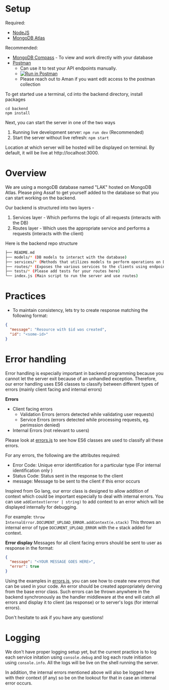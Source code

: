 # Setup

Required:

- [NodeJS](https://nodejs.org/en/download/)
- [MongoDB Atlas](https://www.mongodb.com/cloud/atlas/register)

Recommended:

- [MongoDB Compass](https://www.mongodb.com/products/compass) - To view and work directly with your database
- [Postman](https://www.postman.com/)
  - Can use it to test your API endpoints manually.
  - [![Run in Postman](https://run.pstmn.io/button.svg)](https://app.getpostman.com/run-collection/18831621-c8abd2e1-57b9-47df-9e51-2e2c76d4a031?action=collection%2Ffork&collection-url=entityId%3D18831621-c8abd2e1-57b9-47df-9e51-2e2c76d4a031%26entityType%3Dcollection%26workspaceId%3Daf8d3bf7-ac26-4763-8491-bfd7d6f04ae9)
  - Please reach out to Aman if you want edit access to the postman collection

To get started use a terminal, cd into the backend directory, install packages

```
cd backend
npm install
```

Next, you can start the server in one of the two ways

1. Running live development server: `npm run dev` (Recommended)
2. Start the server without live refresh: `npm start`

Location at which server will be hosted will be displayed on terminal. By default, it will be live at http://localhost:3000.

# Overview

We are using a mongoDB database named "LAK" hosted on MongoDB Atlas. Please ping Assaf to get yourself added to the database so that you can start working on the backend.

Our backend is structured into two layers -

1. Services layer - Which performs the logic of all requests (interacts with the DB)
2. Routes layer - Which uses the appropriate service and performs a requests (interacts with the client)

Here is the backend repo structure

```bash
├── README.md
├── models/* (DB models to interact with the database)
├── services/* (Methods that utilizes models to perform operations on DB. Logic of the backend )
├── routes/* (Exposes the various services to the clients using endpoints)
├── tests/* (Please add tests for your routes here)
└── index.js (Main script to run the server and use routes)
```

# Practices

- To maintain consistency, lets try to create response matching the following format:

```json
{
  "message": "Resource with $id was created",
  "id": "<some-id>"
}
```

# Error handling

Error handling is especially important in backend programming because you cannot let the server exit because of an unhandled exception. Therefore, our error handling uses ES6 classes to classify between different types of errors (mainly client facing and internal errors)

**Errors**

- Client facing errors
  - Validation Errors (errors detected while validating user requests)
  - Service Errors (errors detected while processing requests, eg. perimssion denied)
- Internal Errors (not relevant to users)

Please look at [errors.js](./errors.js) to see how ES6 classes are used to classify all these errors.

For any errors, the following are the attributes required:

- Error Code: Unique error identification for a particular type (For internal identification only )
- Status Code: Status sent in the response to the client
- message: Message to be sent to the client if this error occurs

Inspired from Go lang, our error class is designed to allow addition of context which could be important especially to deal with internal errors. You can use `addContext(error | string)` to add context to an error which will be displayed internally for debugging.

For example:
`throw InternalError.DOCUMENT_UPLOAD_ERROR.addContext(e.stack)`
This throws an internal error of type `DOCUMENT_UPLOAD_ERROR` with the `e` stack added for context.

**Error display**
Messages for all client facing errors should be sent to user as response in the format:

```json
{
  "message": "<YOUR MESSAGE GOES HERE>",
  "error": true
}
```

Using the examples in [errors.js](./errors.js), you can see how to create new errors that can be used in your code. An error should be created appropriately derving from the base error class. Such errors can be thrown anywhere in the backend synchronously as the handler middleware at the end will catch all errors and display it to client (as response) or to server's logs (for internal errors).

Don't hesitate to ask if you have any questions!

# Logging

We don't have proper logging setup yet, but the current practice is to log each service initation using `console.debug` and log each route initiation using `console.info`. All the logs will be live on the shell running the server.

In addition, the internal errors mentioned above will also be logged here with their context (if any) so be on the lookout for that in case an internal error occurs.

